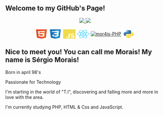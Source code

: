 ## Welcome to my GitHub's Page!

<div align="center">
  <a href="https://github.com/SergioMor4is">
  <img height="150em" src="https://github-readme-stats.vercel.app/api?username=SergioMor4is&show_icons=true&theme=dark&include_all_commits=true&count_private=true"/>
  <img height="150em" src="https://github-readme-stats.vercel.app/api/top-langs/?username=SergioMor4is&layout=compact&langs_count=7&theme=dark"/>
</div>

<div align="center" style="display: inline_block"><br>
  <a href="https://github.com/SergioMor4is/HTML--CSS"><img align="center" alt="mor4is-HTML" height="30" width="40" src="https://raw.githubusercontent.com/devicons/devicon/master/icons/html5/html5-original.svg"></a>
  <a href="https://github.com/SergioMor4is/HTML--CSS"><img align="center" alt="mor4is-CSS" height="30" width="40" src="https://raw.githubusercontent.com/devicons/devicon/master/icons/css3/css3-original.svg"></a>
  <a href="https://github.com/SergioMor4is/JavaScript"><img align="center" alt="mor4is-Js" height="30" width="40" src="https://raw.githubusercontent.com/devicons/devicon/master/icons/javascript/javascript-plain.svg"></a>
  <img align="center" alt="mor4is-React" height="30" width="40" src="https://raw.githubusercontent.com/devicons/devicon/master/icons/react/react-original.svg">
  <a href="https://github.com/SergioMor4is/PHP"><img align="center" alt="mor4is-PHP" height="30" width="40" src="https://cdn.jsdelivr.net/gh/devicons/devicon/icons/php/php-original.svg" ></a> 
  <img align="center" alt="mor4is-Python" height="30" width="40" src="https://raw.githubusercontent.com/devicons/devicon/master/icons/python/python-original.svg">  
</div> 
  
  
## Nice to meet you! You can call me Morais! My name is Sérgio Morais!
<p>
Born in april 98's

Passionate for Technology

I'm starting in the world of "T.I", discovering and falling more and more in love with the area.

I'm currently studying PHP, HTML & Css and JavaScript.

</p> 


 ##
    
  
  
  

